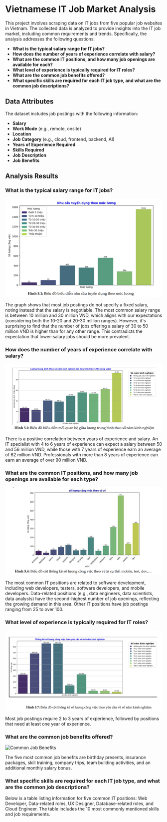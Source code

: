# Vietnamese IT Job Market Analysis

This project involves scraping data on IT jobs from five popular job websites in Vietnam. The collected data is analyzed to provide insights into the IT job market, including common requirements and trends. Specifically, the analysis addresses the following questions:

- **What is the typical salary range for IT jobs?**
- **How does the number of years of experience correlate with salary?**
- **What are the common IT positions, and how many job openings are available for each?**
- **What level of experience is typically required for IT roles?**
- **What are the common job benefits offered?**
- **What specific skills are required for each IT job type, and what are the common job descriptions?**

## Data Attributes

The dataset includes job postings with the following information:
- **Salary**
- **Work Mode** (e.g., remote, onsite)
- **Location**
- **Job Category** (e.g., cloud, frontend, backend, AI)
- **Years of Experience Required**
- **Skills Required**
- **Job Description**
- **Job Benefits**

## Analysis Results

### What is the typical salary range for IT jobs?
![IT Salary Range](assets/IT_salary.png)

The graph shows that most job postings do not specify a fixed salary, noting instead that the salary is negotiable. The most common salary range is between 10 million and 30 million VND, which aligns with our expectations (considering both the 10-20 and 20-30 million ranges). However, it's surprising to find that the number of jobs offering a salary of 30 to 50 million VND is higher than for any other range. This contradicts the expectation that lower-salary jobs should be more prevalent.

### How does the number of years of experience correlate with salary?
![Experience vs Salary](assets/experience_vs_salary.png)

There is a positive correlation between years of experience and salary. An IT specialist with 4 to 6 years of experience can expect a salary between 50 and 56 million VND, while those with 7 years of experience earn an average of 62 million VND. Professionals with more than 8 years of experience can earn an average of over 90 million VND.

### What are the common IT positions, and how many job openings are available for each type?
![IT Positions and Job Openings](assets/IT_positions_openings.png)

The most common IT positions are related to software development, including web developers, testers, software developers, and mobile developers. Data-related positions (e.g., data engineers, data scientists, data analysts) have the second-highest number of job openings, reflecting the growing demand in this area. Other IT positions have job postings ranging from 25 to over 100.

### What level of experience is typically required for IT roles?
![Experience Levels Required](assets/experience_levels_required.png)

Most job postings require 2 to 3 years of experience, followed by positions that need at least one year of experience.

### What are the common job benefits offered?
![Common Job Benefits](assets/job_benefits.png)

The five most common job benefits are birthday presents, insurance packages, skill training, company trips, team building activities, and an additional monthly salary bonus.

### What specific skills are required for each IT job type, and what are the common job descriptions?

Below is a table listing information for five common IT positions: Web Developer, Data-related roles, UX Designer, Database-related roles, and Cloud Engineer. The table includes the 10 most commonly mentioned skills and job requirements.















